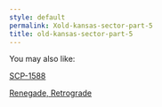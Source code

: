 ```yaml
---
style: default
permalink: Xold-kansas-sector-part-5
title: old-kansas-sector-part-5
---
```

You may also like:

[SCP-1588](http://scp-wiki.net/scp-1588)

[Renegade, Retrograde](http://scp-wiki.net/renegade-retrograde)
